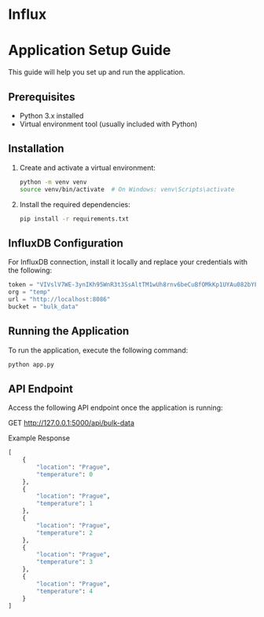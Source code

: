 # Influx

# Application Setup Guide

This guide will help you set up and run the application.

## Prerequisites

- Python 3.x installed
- Virtual environment tool (usually included with Python)

## Installation

1. Create and activate a virtual environment:

    ```bash
    python -m venv venv
    source venv/bin/activate  # On Windows: venv\Scripts\activate
    ```

2. Install the required dependencies:

    ```bash
    pip install -r requirements.txt
    ```

## InfluxDB Configuration

For InfluxDB connection, install it locally and replace your credentials with the following:

```python
token = "VIVslV7WE-3ynIKh95WnR3t3SsAltTM1wUh8rnv6beCuBfOMkKp1UYAu082bYF72Sc8is8R4mZgoJakr_9KK6w=="
org = "temp"
url = "http://localhost:8086"
bucket = "bulk_data"
 ```

## Running the Application

To run the application, execute the following command:
```python
python app.py
```

## API Endpoint

Access the following API endpoint once the application is running:

GET http://127.0.0.1:5000/api/bulk-data

Example Response

```python
[
    {
        "location": "Prague",
        "temperature": 0
    },
    {
        "location": "Prague",
        "temperature": 1
    },
    {
        "location": "Prague",
        "temperature": 2
    },
    {
        "location": "Prague",
        "temperature": 3
    },
    {
        "location": "Prague",
        "temperature": 4
    }
]
```
